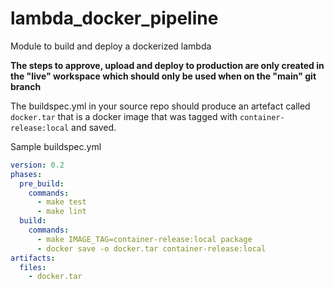# lambda\_docker\_pipeline

Module to build and deploy a dockerized lambda

**The steps to approve, upload and deploy to production are only created in the "live" workspace
which should only be used when on the "main" git branch**

The buildspec.yml in your source repo should produce an artefact called `docker.tar` that is a docker image
that was tagged with `container-release:local` and saved.

Sample buildspec.yml

```yaml
version: 0.2
phases:
  pre_build:
    commands:
      - make test
      - make lint
  build:
    commands:
      - make IMAGE_TAG=container-release:local package
      - docker save -o docker.tar container-release:local
artifacts:
  files:
    - docker.tar
```
